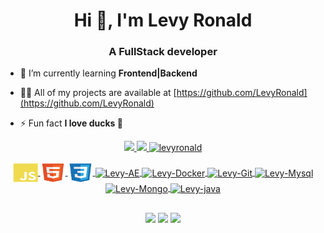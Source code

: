<h1 align="center">Hi 👋, I'm Levy Ronald</h1>
<h3 align="center">A FullStack developer</h3>

- 🌱 I’m currently learning **Frontend|Backend**

- 👨‍💻 All of my projects are available at [https://github.com/LevyRonald](https://github.com/LevyRonald)

- ⚡ Fun fact **I love ducks 🦆**

<div align="center">
  <a href="https://github.com/LevyRonald">
  <img height="180em" src="https://github-readme-stats.vercel.app/api?username=LevyRonald&show_icons=true&theme=dark&include_all_commits=true&count_private=true"/>
  <img height="180em" src="https://github-readme-stats.vercel.app/api/top-langs/?username=LevyRonald&layout=compact&langs_count=7&theme=dark"/>
  <img heigt="180em" src="https://github-readme-streak-stats.herokuapp.com/?user=levyronald&theme=dark" alt="levyronald" />
</div>
  <div style="display: inline_block" align="center"><br>
  <img align="center" alt="Levy-Js" height="30" width="40" src="https://raw.githubusercontent.com/devicons/devicon/master/icons/javascript/javascript-plain.svg">
  <img align="center" alt="Levy-HTML" height="30" width="40" src="https://raw.githubusercontent.com/devicons/devicon/master/icons/html5/html5-original.svg">
  <img align="center" alt="Levy-CSS" height="30" width="40" src="https://raw.githubusercontent.com/devicons/devicon/master/icons/css3/css3-original.svg">
  <img align="center" alt="Levy-AE" height="30" width="40" src="https://cdn.jsdelivr.net/gh/devicons/devicon/icons/aftereffects/aftereffects-original.svg" />
  <img align="center" alt="Levy-Docker" height="30" width="40" src="https://cdn.jsdelivr.net/gh/devicons/devicon/icons/docker/docker-original.svg" />
  <img align="center" alt="Levy-Git" height="30" width="40" src="https://cdn.jsdelivr.net/gh/devicons/devicon/icons/git/git-original.svg" />
  <img align="center" alt="Levy-Mysql" height="30" width="40" src="https://cdn.jsdelivr.net/gh/devicons/devicon/icons/mysql/mysql-original.svg" />
  <img align="center" alt="Levy-Mongo" height="30" width="40" src="https://cdn.jsdelivr.net/gh/devicons/devicon/icons/mongodb/mongodb-original.svg" />
  <img align="center" alt="Levy-java" height="30" width="40"  src="https://cdn.jsdelivr.net/gh/devicons/devicon/icons/java/java-original.svg" />
 
##
    
<div>
  <a href="https://www.instagram.com/levyronaldz/" target="_blank"><img src="https://img.shields.io/badge/-Instagram-%23E4405F?style=for-the-badge&logo=instagram&logoColor=white" target="_blank"></a>
  <a href = "mailto:levyronald3@gmail.com"><img src="https://img.shields.io/badge/-Gmail-%23333?style=for-the-badge&logo=gmail&logoColor=white" target="_blank"></a>
  <a href="https://www.linkedin.com/in/levy-ronald-578a75210/" target="_blank"><img src="https://img.shields.io/badge/-LinkedIn-%230077B5?style=for-the-badge&logo=linkedin&logoColor=white" target="_blank"></a>
  
</div>
 
</div>
